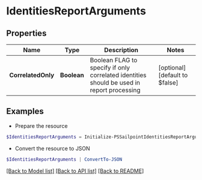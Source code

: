 # IdentitiesReportArguments
## Properties

Name | Type | Description | Notes
------------ | ------------- | ------------- | -------------
**CorrelatedOnly** | **Boolean** | Boolean FLAG to specify if only correlated identities should be used in report processing | [optional] [default to $false]

## Examples

- Prepare the resource
```powershell
$IdentitiesReportArguments = Initialize-PSSailpointIdentitiesReportArguments  -CorrelatedOnly true
```

- Convert the resource to JSON
```powershell
$IdentitiesReportArguments | ConvertTo-JSON
```

[[Back to Model list]](../README.md#documentation-for-models) [[Back to API list]](../README.md#documentation-for-api-endpoints) [[Back to README]](../README.md)

